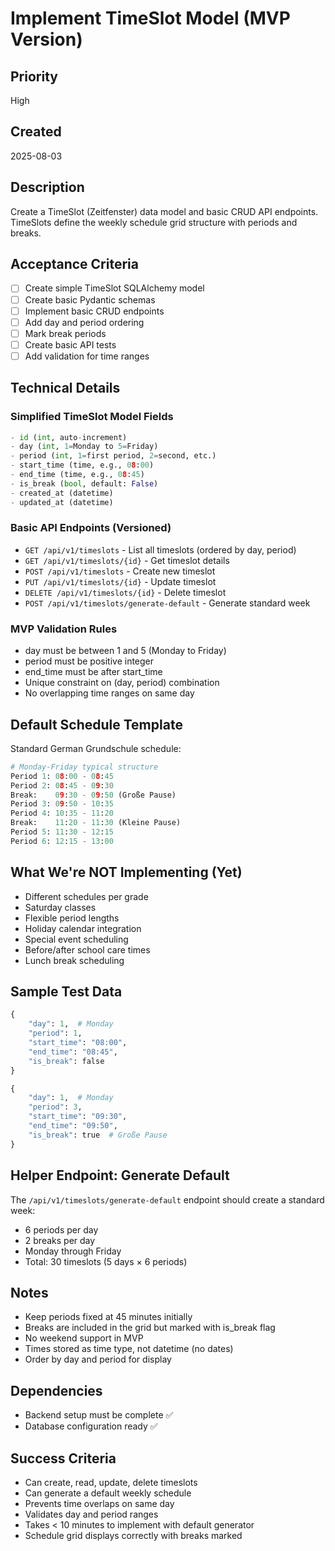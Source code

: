 # Implement TimeSlot Model (MVP Version)

## Priority
High

## Created
2025-08-03

## Description
Create a TimeSlot (Zeitfenster) data model and basic CRUD API endpoints. TimeSlots define the weekly schedule grid structure with periods and breaks.

## Acceptance Criteria
- [ ] Create simple TimeSlot SQLAlchemy model
- [ ] Create basic Pydantic schemas
- [ ] Implement basic CRUD endpoints
- [ ] Add day and period ordering
- [ ] Mark break periods
- [ ] Create basic API tests
- [ ] Add validation for time ranges

## Technical Details

### Simplified TimeSlot Model Fields
```python
- id (int, auto-increment)
- day (int, 1=Monday to 5=Friday)
- period (int, 1=first period, 2=second, etc.)
- start_time (time, e.g., 08:00)
- end_time (time, e.g., 08:45)
- is_break (bool, default: False)
- created_at (datetime)
- updated_at (datetime)
```

### Basic API Endpoints (Versioned)
- `GET /api/v1/timeslots` - List all timeslots (ordered by day, period)
- `GET /api/v1/timeslots/{id}` - Get timeslot details
- `POST /api/v1/timeslots` - Create new timeslot
- `PUT /api/v1/timeslots/{id}` - Update timeslot
- `DELETE /api/v1/timeslots/{id}` - Delete timeslot
- `POST /api/v1/timeslots/generate-default` - Generate standard week

### MVP Validation Rules
- day must be between 1 and 5 (Monday to Friday)
- period must be positive integer
- end_time must be after start_time
- Unique constraint on (day, period) combination
- No overlapping time ranges on same day

## Default Schedule Template
Standard German Grundschule schedule:
```python
# Monday-Friday typical structure
Period 1: 08:00 - 08:45
Period 2: 08:45 - 09:30
Break:    09:30 - 09:50 (Große Pause)
Period 3: 09:50 - 10:35
Period 4: 10:35 - 11:20
Break:    11:20 - 11:30 (Kleine Pause)
Period 5: 11:30 - 12:15
Period 6: 12:15 - 13:00
```

## What We're NOT Implementing (Yet)
- Different schedules per grade
- Saturday classes
- Flexible period lengths
- Holiday calendar integration
- Special event scheduling
- Before/after school care times
- Lunch break scheduling

## Sample Test Data
```python
{
    "day": 1,  # Monday
    "period": 1,
    "start_time": "08:00",
    "end_time": "08:45",
    "is_break": false
}

{
    "day": 1,  # Monday
    "period": 3,
    "start_time": "09:30",
    "end_time": "09:50",
    "is_break": true  # Große Pause
}
```

## Helper Endpoint: Generate Default
The `/api/v1/timeslots/generate-default` endpoint should create a standard week:
- 6 periods per day
- 2 breaks per day
- Monday through Friday
- Total: 30 timeslots (5 days × 6 periods)

## Notes
- Keep periods fixed at 45 minutes initially
- Breaks are included in the grid but marked with is_break flag
- No weekend support in MVP
- Times stored as time type, not datetime (no dates)
- Order by day and period for display

## Dependencies
- Backend setup must be complete ✅
- Database configuration ready ✅

## Success Criteria
- Can create, read, update, delete timeslots
- Can generate a default weekly schedule
- Prevents time overlaps on same day
- Validates day and period ranges
- Takes < 10 minutes to implement with default generator
- Schedule grid displays correctly with breaks marked
